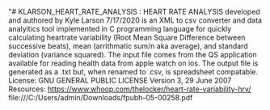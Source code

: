 "# KLARSON_HEART_RATE_ANALYSIS : HEART RATE ANALYSIS developed and authored by Kyle Larson 7/17/2020 is an XML to csv converter and data analyitics tool implemented in C programming language for quickly calculating 
heartrate variability (Root Mean Square Difference between successive beats), mean (arrithmatic sum/n aka average), and standard deviation (variance squared).
The input file comes from the QS application available for reading health data from apple watch on ios.
The output file is generated as a .txt but, when renamed to .csv, is spreadsheet compatable. 
License: GNU GENERAL PUBLIC LICENSE Version 3, 29 June 2007
Resources: 
https://www.whoop.com/thelocker/heart-rate-variability-hrv/ 
file:///C:/Users/admin/Downloads/fpubh-05-00258.pdf
